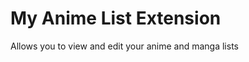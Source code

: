 My Anime List Extension
===========================

Allows you to view and edit your anime and manga lists